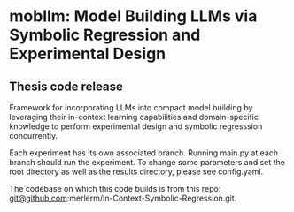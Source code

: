 # mobllm: Model Building LLMs via Symbolic Regression and Experimental Design

## Thesis code release

Framework for incorporating LLMs into compact model building by leveraging their in-context learning capabilities and domain-specific knowledge to perform experimental design and symbolic regresssion concurrently.

Each experiment has its own associated branch. Running main.py at each branch should run the experiment. To change some parameters and set the root directory as well as the results directory, please see config.yaml.

The codebase on which this code builds is from this repo: git@github.com:merlerm/In-Context-Symbolic-Regression.git. 

